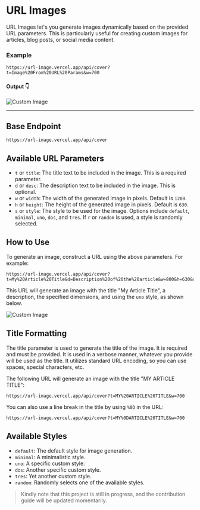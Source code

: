 # URL Images

URL Images let's you generate images dynamically based on the provided URL
parameters. This is particularly useful for creating custom images for articles,
blog posts, or social media content.

### Example

```text
https://url-image.vercel.app/api/cover?t=Image%20From%20URL%20Params&w=700
```

#### Output 👇

![Custom Image](https://url-image.vercel.app/api/cover?t=Image%20From%20URL%20Params&w=700)

---

## Base Endpoint

```text
https://url-image.vercel.app/api/cover
```

## Available URL Parameters

- `t` or `title`: The title text to be included in the image. This is a required
  parameter.
- `d` or `desc`: The description text to be included in the image. This is
  optional.
- `w` or `width`: The width of the generated image in pixels. Default is `1200`.
- `h` or `height`: The height of the generated image in pixels. Default is
  `630`.
- `s` or `style`: The style to be used for the image. Options include `default`,
  `minimal`, `uno`, `dos`, and `tres`. If `r` or `random` is used, a style is
  randomly selected.

## How to Use

To generate an image, construct a URL using the above parameters. For example:

```text
https://url-image.vercel.app/api/cover?t=My%20Article%20Title&d=Description%20of%20the%20article&w=800&h=630&s=uno
```

This URL will generate an image with the title "My Article Title", a
description, the specified dimensions, and using the `uno` style, as shown
below.

![Custom Image](https://url-image.vercel.app/api/cover?t=My%20Article%20Title&d=Description%20of%20the%20article&w=800&h=630&s=uno)

## Title Formatting

The title parameter is used to generate the title of the image. It is required
and must be provided. It is used in a verbose manner, whatever you provide will
be used as the title. It utilizes standard URL encoding, so you can use spaces,
special characters, etc.

The following URL will generate an image with the title "MY ARTICLE TITLE":

```text
https://url-image.vercel.app/api/cover?t=MY%20ARTICLE%20TITLE&w=700
```

You can also use a line break in the title by using `%0D` in the URL:

```
https://url-image.vercel.app/api/cover?t=MY%0DARTICLE%20TITLE&w=700
```

## Available Styles

- `default`: The default style for image generation.
- `minimal`: A minimalistic style.
- `uno`: A specific custom style.
- `dos`: Another specific custom style.
- `tres`: Yet another custom style.
- `random`: Randomly selects one of the available styles.

> Kindly note that this project is still in progress, and the contribution guide
> will be updated momentarily.
